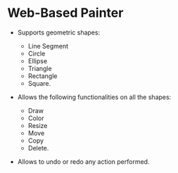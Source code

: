 # Web-Based Painter 

* Supports geometric shapes: 
  * Line Segment
  * Circle
  * Ellipse
  * Triangle
  * Rectangle
  * Square.

* Allows the following functionalities on all the shapes: 
  * Draw
  * Color
  * Resize
  * Move
  * Copy
  * Delete.

* Allows to undo or redo any action performed.
